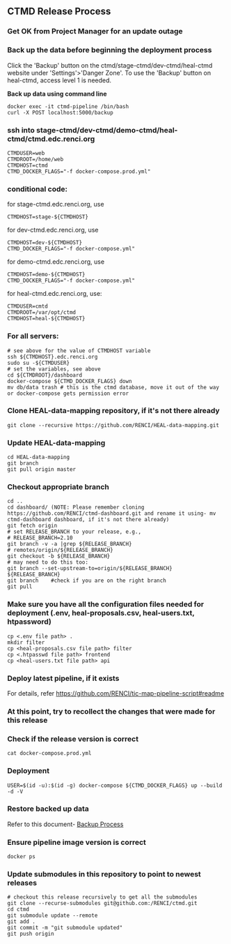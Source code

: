 ## CTMD Release Process

### Get OK from Project Manager for an update outage

### Back up the data before beginning the deployment process
Click the 'Backup' button on the ctmd/stage-ctmd/dev-ctmd/heal-ctmd website under 'Settings'>'Danger Zone'. To use the 'Backup' button on heal-ctmd, access level 1 is needed.

<b>Back up data using command line</b>
```
docker exec -it ctmd-pipeline /bin/bash
curl -X POST localhost:5000/backup
```

### ssh into stage-ctmd/dev-ctmd/demo-ctmd/heal-ctmd/ctmd.edc.renci.org
```
CTMDUSER=web
CTMDROOT=/home/web
CTMDHOST=ctmd
CTMD_DOCKER_FLAGS="-f docker-compose.prod.yml"
```
### conditional code:

for stage-ctmd.edc.renci.org, use 
```
CTMDHOST=stage-${CTMDHOST}
```
for dev-ctmd.edc.renci.org, use 
```
CTMDHOST=dev-${CTMDHOST}
CTMD_DOCKER_FLAGS="-f docker-compose.yml"
```
for demo-ctmd.edc.renci.org, use 
```
CTMDHOST=demo-${CTMDHOST}
CTMD_DOCKER_FLAGS="-f docker-compose.yml"
```
for heal-ctmd.edc.renci.org, use:
```
CTMDUSER=cmtd
CTMDROOT=/var/opt/ctmd
CTMDHOST=heal-${CTMDHOST}
```
### For all servers:
```
# see above for the value of CTMDHOST variable
ssh ${CTMDHOST}.edc.renci.org
sudo su -${CTMDUSER}
# set the variables, see above
cd ${CTMDROOT}/dashboard
docker-compose ${CTMD_DOCKER_FLAGS} down
mv db/data trash # this is the ctmd database, move it out of the way or docker-compose gets permission error
```
### Clone HEAL-data-mapping repository, if it's not there already
```
git clone --recursive https://github.com/RENCI/HEAL-data-mapping.git
```
### Update HEAL-data-mapping
```
cd HEAL-data-mapping
git branch
git pull origin master
```
### Checkout appropriate branch
```
cd ..
cd dashboard/ (NOTE: Please remember cloning https://github.com/RENCI/ctmd-dashboard.git and rename it using- mv ctmd-dashboard dashboard, if it's not there already)
git fetch origin
# set RELEASE_BRANCH to your release, e.g., 
# RELEASE_BRANCH=2.10
git branch -v -a |grep ${RELEASE_BRANCH}
# remotes/origin/${RELEASE_BRANCH}
git checkout -b ${RELEASE_BRANCH}
# may need to do this too:
git branch --set-upstream-to=origin/${RELEASE_BRANCH} ${RELEASE_BRANCH}
git branch    #check if you are on the right branch
git pull
```
### Make sure you have all the configuration files needed for deployment (.env, heal-proposals.csv, heal-users.txt, htpassword)
```
cp <.env file path> .
mkdir filter
cp <heal-proposals.csv file path> filter
cp <.htpasswd file path> frontend
cp <heal-users.txt file path> api
```

### Deploy latest pipeline, if it exists
For details, refer https://github.com/RENCI/tic-map-pipeline-script#readme

### At this point, try to recollect the changes that were made for this release

### Check if the release version is correct
```
cat docker-compose.prod.yml
```
### Deployment
```
USER=$(id -u):$(id -g) docker-compose ${CTMD_DOCKER_FLAGS} up --build -d -V
```
### Restore backed up data
Refer to this document- [Backup Process](https://github.com/RENCI/ctmd/blob/main/doc/BackupProcess.md)

### Ensure pipeline image version is correct
```
docker ps
```
### Update submodules in this repository to point to newest releases
```
# checkout this release recursively to get all the submodules
git clone --recurse-submodules git@github.com:/RENCI/ctmd.git
cd ctmd
git submodule update --remote
git add .
git commit -m "git submodule updated"
git push origin
```
